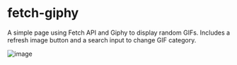 # fetch-giphy

A simple page using Fetch API and Giphy to display random GIFs. Includes a refresh image button and a search input to change GIF category.

![image](https://github.com/Melanie-J-Baker/fetch-giphy/assets/104843873/17295e67-b557-428a-8cef-1a755657bf92)

